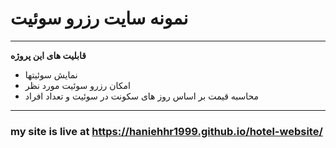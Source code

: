 # نمونه سایت رزرو سوئیت
---

**قابلیت های این پروژه**
- نمایش سوئیتها
- امکان رزرو سوئیت مورد نظر
- محاسبه قیمت بر اساس روز های سکونت در سوئیت و تعداد افراد

--- 
### my site is live at https://haniehhr1999.github.io/hotel-website/